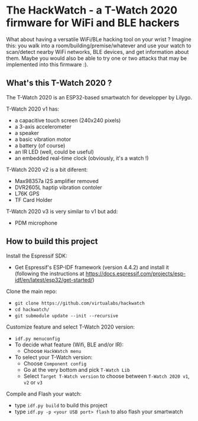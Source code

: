 The HackWatch - a T-Watch 2020 firmware for WiFi and BLE hackers
================================================================

What about having a versatile WiFi/BLe hacking tool on your wrist ? Imagine this: you
walk into a room/building/premise/whatever and use your watch to scan/detect nearby WiFi networks,
BLE devices, and get information about them. Maybe you would also be able to try one or two
attacks that may be implemented into this firmware :).

What's this T-Watch 2020 ?
--------------------------

The T-Watch 2020 is an ESP32-based smartwatch for developper by Lilygo.

T-Watch 2020 v1 has:
 * a capacitive touch screen (240x240 pixels)
 * a 3-axis accelerometer
 * a speaker
 * a basic vibration motor 
 * a battery (of course)
 * an IR LED (well, could be useful)
 * an embedded real-time clock (obviously, it's a watch !)

T-Watch 2020 v2 is a bit diferent:
 * Max98357a I2S amplifier removed
 * DVR2605L haptip vibration contoler 
 * L76K GPS
 * TF Card Holder

T-Watch 2020 v3 is very similar to v1 but add:
 * PDM microphone

How to build this project
-------------------------

Install the Espressif SDK:
 * Get Espressif's ESP-IDF framework (version 4.4.2) and install it (following the instructions at https://docs.espressif.com/projects/esp-idf/en/latest/esp32/get-started/)
 
Clone the main repo:
* `git clone https://github.com/virtualabs/hackwatch`
* `cd hackwatch/`
* `git submodule update --init --recursive`

Customize feature and select T-Watch 2020 version:
* `idf.py menuconfig`
* To decide what feature (Wifi, BLE and/or IR):
  * Choose `HackWatch menu`
* To select your T-Watch version:
  * Choose `Component config`
  * Go at the very bottom and pick `T-Watch Lib`
  * Select `Target T-Watch version` to choose between `T-Watch 2020 v1`, `v2` or `v3`
 
Compile and Flash your watch:
 * type `idf.py build` to build this project
 * type `idf.py -p <your USB port> flash` to also flash your smartwatch
